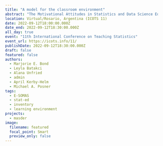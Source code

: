 ```yaml
---
title: "A model for the classroom environment"
abstract: "The Motivational Attitudes in Statistics and Data Science Education Research group are developing a family of validated instruments: two instruments assessing students’ attitudes toward statistics or data science, two instruments assessing instructors’ attitudes toward teaching statistics or data science, and two sets of inventories to measure the learning environment in which the students and instructor interact. The Environment Inventories measure the institutional structures, course characteristics, and the enacted classroom behaviors of both the students and instructors, all of which interact with the student and instructor background. This paper will discuss our proposed theoretical framework for the learning environment and its development"
location: Virtual/Rosario, Argentina (ICOTS 11)
date: 2022-09-12T18:00:00.000Z
date_end: 2022-09-12T18:30:00.000Z
all_day: true
event: "11th International Conference on Teaching Statistics"
event_url: https://icots.info/11/
publishDate: 2022-09-12T18:30:00.000Z
draft: false
featured: false
authors:
  - Marjorie E. Bond
  - Leyla Batakci
  - Alana Unfried
  - admin
  - April Kerby-Helm
  - Michael A. Posner
tags:
  - E-SOMAS
  - stat-ed
  - inventory
  - learning environment
projects:
  - masder
image:
  filename: featured
  focal_point: Smart
  preview_only: false
---
```

